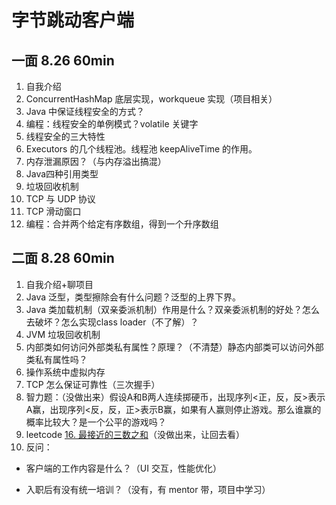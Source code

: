 # 字节跳动客户端



## 一面 8.26 60min

1. 自我介绍
2. ConcurrentHashMap 底层实现，workqueue 实现（项目相关）
3. Java 中保证线程安全的方式？
4. 编程：线程安全的单例模式？volatile 关键字
5. 线程安全的三大特性
6. Executors 的几个线程池。线程池 keepAliveTime 的作用。
7. 内存泄漏原因？（与内存溢出搞混）
8. Java四种引用类型
9. 垃圾回收机制
10. TCP 与 UDP 协议
11. TCP 滑动窗口
12. 编程：合并两个给定有序数组，得到一个升序数组

## 二面 8.28 60min

1. 自我介绍+聊项目
2. Java 泛型，类型擦除会有什么问题？泛型的上界下界。
3. Java 类加载机制（双亲委派机制）作用是什么？双亲委派机制的好处？怎么去破坏？怎么实现class loader（不了解）？
4. JVM 垃圾回收机制
5. 内部类如何访问外部类私有属性？原理？（不清楚）静态内部类可以访问外部类私有属性吗？
6. 操作系统中虚拟内存
7. TCP 怎么保证可靠性（三次握手） 
8. 智力题：（没做出来）假设A和B两人连续掷硬币，出现序列<正，反，反>表示A赢，出现序列<反，反，正>表示B赢，如果有人赢则停止游戏。那么谁赢的概率比较大？是一个公平的游戏吗？
9. leetcode [16. 最接近的三数之和](https://leetcode-cn.com/problems/3sum-closest/)（没做出来，让回去看）
10. 反问：

   * 客户端的工作内容是什么？（UI 交互，性能优化）

   * 入职后有没有统一培训？（没有，有 mentor 带，项目中学习）



 